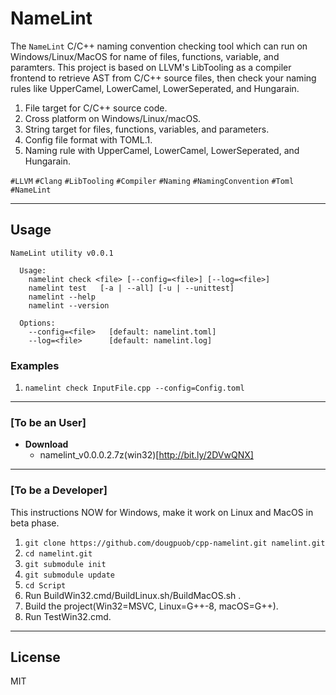 # NameLint
The `NameLint` C/C++ naming convention checking tool which can run on Windows/Linux/MacOS for name of files, functions, variable, and paramters. This project is based on LLVM's LibTooling as a compiler frontend to retrieve AST from C/C++ source files, then check your naming rules like UpperCamel, LowerCamel, LowerSeperated, and Hungarain.

1. File target for C/C++ source code.
1. Cross platform on Windows/Linux/macOS.
1. String target for files, functions, variables, and parameters.
1. Config file format with TOML.1.
1. Naming rule with UpperCamel, LowerCamel, LowerSeperated, and Hungarain.

`#LLVM` `#Clang` `#LibTooling` `#Compiler` `#Naming` `#NamingConvention` `#Toml` `#NameLint`

----------

## Usage
```
NameLint utility v0.0.1

  Usage:
    namelint check <file> [--config=<file>] [--log=<file>]
    namelint test   [-a | --all] [-u | --unittest]
    namelint --help
    namelint --version

  Options:
    --config=<file>   [default: namelint.toml]
    --log=<file>      [default: namelint.log]
```

### Examples
1. `namelint check InputFile.cpp --config=Config.toml`

----------

### [To be an User]
- **Download**
  - namelint_v0.0.0.2.7z(win32)[http://bit.ly/2DVwQNX]

----------

### [To be a Developer]
This instructions NOW for Windows, make it work on Linux and MacOS in beta phase.

1. `git clone https://github.com/dougpuob/cpp-namelint.git namelint.git`
1. `cd namelint.git`
1. `git submodule init`
1. `git submodule update`
1. `cd Script`
1. Run BuildWin32.cmd/BuildLinux.sh/BuildMacOS.sh .
1. Build the project(Win32=MSVC, Linux=G++-8, macOS=G++).
1. Run TestWin32.cmd.


----------

## License
MIT
